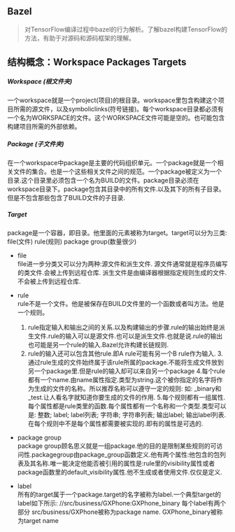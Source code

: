 ## Bazel

> 对TensorFlow编译过程中bazel的行为解析。了解bazel构建TensorFlow的方法，有助于对源码和源码框架的理解。

## 结构概念：Workspace Packages  Targets

##### Workspace (根文件夹)
一个workspace就是一个project(项目)的根目录。workspace里包含构建这个项目所需的源文件，以及symboliclinks(符号链接)。每个workspace目录都必须有一个名为WORKSPACE的文件。这个WORKSPACE文件可能是空的。也可能包含构建项目所需的外部依赖。

##### Package (子文件夹)
在一个workspace中package是主要的代码组织单元。一个package就是一个相关文件的集合。也是一个这些相关文件之间的规范。一个package被定义为一个目录.这个目录里必须包含一个名为BUILD的文件。package目录必须在workspace目录下。package包含其目录中的所有文件.以及其下的所有子目录。但是不包含那些包含了BUILD文件的子目录.

##### Target
package是一个容器，即目录。他里面的元素被称为target。target可以分为三类: file(文件) rule(规则) package group(数量很少)
* file  
file进一步分类又可以分为两种:源文件和派生文件.
源文件通常就是程序员编写的类文件.会被上传到远程仓库.
派生文件是由编译器根据指定规则生成的文件.不会被上传到远程仓库.

* rule  
rule不是一个文件。他是被保存在BUILD文件里的一个函数或者叫方法。他是一个规则。
    1. rule指定输入和输出之间的关系.以及构建输出的步骤.rule的输出始终是派生文件.rule的输入可以是源文件.也可以是派生文件.也就是说.rule的输出也可能是另一个rule的输入.Bazel允许构建长链规则.
    2. rule的输入还可以包含其他rule.即A rule可能有另一个B rule作为输入.
    3.通过rule生成的文件始终属于该rule所属的package.不能将生成文件放到另一个package里.但是rule的输入却可以来自另一个package
    4.每个rule都有一个name.由name属性指定.类型为string.这个被你指定的名字将作为生成的文件的名称。所以推荐名称可以遵守一定的规则: 如: _binary和_test.让人看名字就知道你要生成的文件的作用.
    5.每个规则都有一组属性.每个属性都是rule类里的函数.每个属性都有一个名称和一个类型.类型可以是: 整数; label; label列表; 字符串; 字符串列表; 输出label; 输出label列表.在每个规则中不是每个属性都需要被实现的.即有的属性是可选的.

* package group  
    package group顾名思义就是一组package.他的目的是限制某些规则的可访问性.packagegroup由package_group函数定义.他有两个属性:他包含的包列表及其名称.唯一能决定他能否被引用的属性是:rule里的visibility属性或者package函数里的default_visibility属性.他不生成或者使用文件.仅仅是定义.


* label  
    所有的target属于一个package.target的名字被称为label.一个典型target的label如下所示:
    //src/business/GXPhone:GXPhone_binary
    每个label有两个部分
    src/business/GXPhone被称为package name.
    GXPhone_binary被称为target name